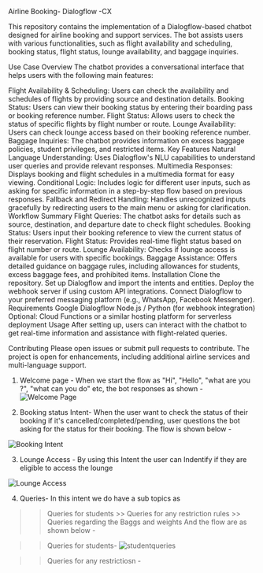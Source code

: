 Airline Booking- Dialogflow -CX

This repository contains the implementation of a Dialogflow-based chatbot designed for airline booking and support services. The bot assists users with various functionalities, such as flight availability and scheduling, booking status, flight status, lounge availability, and baggage inquiries.

Use Case Overview
The chatbot provides a conversational interface that helps users with the following main features:

Flight Availability & Scheduling: Users can check the availability and schedules of flights by providing source and destination details.
Booking Status: Users can view their booking status by entering their boarding pass or booking reference number.
Flight Status: Allows users to check the status of specific flights by flight number or route.
Lounge Availability: Users can check lounge access based on their booking reference number.
Baggage Inquiries: The chatbot provides information on excess baggage policies, student privileges, and restricted items.
Key Features
Natural Language Understanding: Uses Dialogflow's NLU capabilities to understand user queries and provide relevant responses.
Multimedia Responses: Displays booking and flight schedules in a multimedia format for easy viewing.
Conditional Logic: Includes logic for different user inputs, such as asking for specific information in a step-by-step flow based on previous responses.
Fallback and Redirect Handling: Handles unrecognized inputs gracefully by redirecting users to the main menu or asking for clarification.
Workflow Summary
Flight Queries: The chatbot asks for details such as source, destination, and departure date to check flight schedules.
Booking Status: Users input their booking reference to view the current status of their reservation.
Flight Status: Provides real-time flight status based on flight number or route.
Lounge Availability: Checks if lounge access is available for users with specific bookings.
Baggage Assistance: Offers detailed guidance on baggage rules, including allowances for students, excess baggage fees, and prohibited items.
Installation
Clone the repository.
Set up Dialogflow and import the intents and entities.
Deploy the webhook server if using custom API integrations.
Connect Dialogflow to your preferred messaging platform (e.g., WhatsApp, Facebook Messenger).
Requirements
Google Dialogflow
Node.js / Python (for webhook integration)
Optional: Cloud Functions or a similar hosting platform for serverless deployment
Usage
After setting up, users can interact with the chatbot to get real-time information and assistance with flight-related queries.

Contributing
Please open issues or submit pull requests to contribute. The project is open for enhancements, including additional airline services and multi-language support.


1. Welcome page - 
When we start the flow as "Hi", "Hello", "what are you ?", "what can you do" etc, the bot responses as shown  -
![Welcome Page](https://github.com/user-attachments/assets/9ee3cf47-5f0e-4cf9-be55-f7479e68a0d2)

2. Booking status Intent- 
When the user want to check the status of their booking if it's cancelled/completed/pending, user questions the bot asking for the status for their booking. The flow is shown below - 

![Booking Intent](https://github.com/user-attachments/assets/44a46fb3-dcb8-41bc-83a7-5941d1a11b2d)


3. Lounge Access -
   By using this Intent the user can Indentify if they are eligible to access the lounge

![Lounge Access](https://github.com/user-attachments/assets/3f8496c2-db47-4b14-b9a1-b97fde437543)

4. Queries-
   In this intent we do have a sub topics as 
>> Queries for students >> Queries for any restriction rules >> Queries regarding the Baggs and weights
And the flow are as shown below - 

>>Queries for students- 
![studentqueries](https://github.com/user-attachments/assets/9bf1f2dd-982c-4201-b973-6424fa24b378)

>>Queries for any restrictiosn - 





